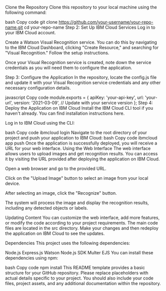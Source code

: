  Clone the Repository
Clone this repository to your local machine using the following command:

bash
Copy code
git clone https://github.com/your-username/your-repo-name.git
cd your-repo-name
Step 2: Set Up IBM Cloud Services
Log in to your IBM Cloud account.

Create a Watson Visual Recognition service. You can do this by navigating to the IBM Cloud Dashboard, clicking "Create Resource," and searching for "Visual Recognition." Follow the setup instructions.

Once your Visual Recognition service is created, note down the service credentials as you will need them to configure the application.

Step 3: Configure the Application
In the repository, locate the config.js file and update it with your Visual Recognition service credentials and any other necessary configuration details.

javascript
Copy code
module.exports = {
  apiKey: 'your-api-key',
  url: 'your-url',
  version: '2021-03-09', // Update with your service version
};
Step 4: Deploy the Application on IBM Cloud
Install the IBM Cloud CLI tool if you haven't already. You can find installation instructions here.

Log in to IBM Cloud using the CLI:

bash
Copy code
ibmcloud login
Navigate to the root directory of your project and push your application to IBM Cloud:
bash
Copy code
ibmcloud app push
Once the application is successfully deployed, you will receive a URL for your web interface.
Using the Web Interface
The web interface allows users to upload images and get recognition results. You can access it by visiting the URL provided after deploying the application on IBM Cloud.

Open a web browser and go to the provided URL.

Click on the "Upload Image" button to select an image from your local device.

After selecting an image, click the "Recognize" button.

The system will process the image and display the recognition results, including any detected objects or labels.

Updating Content
You can customize the web interface, add more features, or modify the code according to your project requirements. The main code files are located in the src directory. Make your changes and then redeploy the application on IBM Cloud to see the updates.

Dependencies
This project uses the following dependencies:

Node.js
Express.js
Watson Node.js SDK
Multer
EJS
You can install these dependencies using npm:

bash
Copy code
npm install
This README template provides a basic structure for your GitHub repository. Please replace placeholders with actual details specific to your project. You should also include your code files, project assets, and any additional documentation within the repository.
